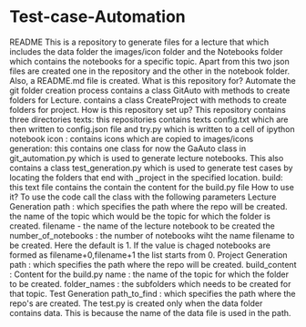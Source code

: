 # Test-case-Automation

README
This is a repository to generate files for a lecture that which includes the data folder the images/icon folder and the Notebooks folder which contains the notebooks for a specific topic. Apart from this two json files are created one in the repository and the other in the notebook folder. Also, a README.md file is created.
What is this repository for?
Automate the git folder creation process
contains a class GitAuto with methods to create folders for Lecture.
contains a class CreateProject with methods to create folders for project.
How is this repository set up?
This repository contains three directories
texts: this repositories contains texts config.txt which are then written to config.json file and
try.py which is written to a cell of ipython notebook
icon : contains icons which are copied to images/icons
generation: this contains one class for now the GaAuto class in git_automation.py which is used to generate lecture notebooks. This also contains a class test_generation.py which is used to generate test cases by locating the folders that end with _project in the specified location.
build: this text file contains the contain the content for the build.py file
How to use it?
To use the code call the class with the following parameters
Lecture Generation
path : which specifies the path where the repo will be created.
the name of the topic which would be the topic for which the folder is created.
filename - the name of the lecture notebook to be created
the number_of_notebooks : the number of notebooks wiht the name filename to be created. Here the default is 1. If the value is chaged notebooks are formed as filename+0,filename+1 the list starts from 0.
Project Generation
path : which specifies the path where the repo will be created.
build_content : Content for the build.py
name : the name of the topic for which the folder to be created.
folder_names : the subfolders which needs to be created for that topic.
Test Generation
path_to_find : which specifies the path where the repo's are created. The test.py is created only when the data folder contains data. This is because the name of the data file is used in the path.
